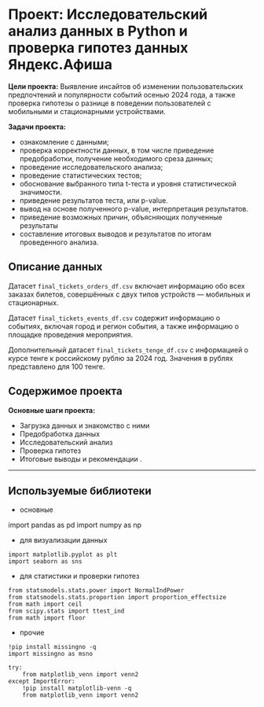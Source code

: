 # Проект: Исследовательский анализ данных в Python и проверка гипотез данных Яндекс.Афиша

<font> **Цели проекта:**
Выявление инсайтов об изменении пользовательских предпочтений и популярности событий осенью 2024 года, а также проверка гипотезы о разнице в поведении пользователей с мобильными и стационарными устройствами.</font>

<font> **Задачи проекта:**
- ознакомление с данными;
- проверка корректности данных, в том числе приведение предобработки, получение необходимого среза данных;
- проведение исследовательского анализа;
- проведение статистических тестов;
- обоснование выбранного типа t-теста и уровня статистической значимости.
- приведение результатов теста, или p-value.
- вывод на основе полученного p-value, интерпретация результатов.
- приведение возможных причин, объясняющих полученные результаты
- составление итоговых выводов и результатов по итогам проведенного анализа.</font>

## Описание данных


<font>   
    
Датасет  `final_tickets_orders_df.csv` включает информацию обо всех заказах билетов, совершённых с двух типов устройств — мобильных и стационарных.
    
Датасет `final_tickets_events_df.csv` содержит информацию о событиях, включая город и регион события, а также информацию о площадке проведения мероприятия. 
    
    
Дополнительный датасет `final_tickets_tenge_df.csv` с информацией о курсе тенге к российскому рублю за 2024 год. Значения в рублях представлено для 100 тенге. 
</font>


## Содержимое проекта

<font> **Основные шаги проекта:**
    
- Загрузка данных и знакомство с ними
- Предобработка данных
- Исследовательский анализ
- Проверка гипотез
- Итоговые выводы и рекомендации
    .</font>

---

## Используемые библиотеки

  * основные

import pandas as pd
import numpy as np

  * для визуализации данных

```
import matplotlib.pyplot as plt
import seaborn as sns
```

  * для статистики и проверки гипотез

```
from statsmodels.stats.power import NormalIndPower
from statsmodels.stats.proportion import proportion_effectsize
from math import ceil
from scipy.stats import ttest_ind
from math import floor
```

 * прочие

```
!pip install missingno -q
import missingno as msno

try:
    from matplotlib_venn import venn2
except ImportError:
    !pip install matplotlib-venn -q
    from matplotlib_venn import venn2
```
